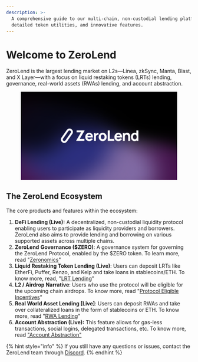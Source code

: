 ```yaml
---
description: >-
  A comprehensive guide to our multi-chain, non-custodial lending platform,
  detailed token utilities, and innovative features.
---
```


# Welcome to ZeroLend

ZeroLend is the largest lending market on L2s—Linea, zkSync, Manta, Blast, and X Layer—with a focus on liquid restaking tokens (LRTs) lending, governance, real-world assets (RWAs) lending, and account abstraction.

<figure><img src=".gitbook/assets/ZL Logo.png" alt=""><figcaption></figcaption></figure>

## The ZeroLend Ecosystem

The core products and features within the ecosystem:&#x20;

1. **DeFi Lending (Live):** A decentralized, non-custodial liquidity protocol enabling users to participate as liquidity providers and borrowers. ZeroLend also aims to provide lending and borrowing on various supported assets across multiple chains.&#x20;
2. **ZeroLend** **Governance ($ZERO)**: A governance system for governing the ZeroLend Protocol, enabled by the $ZERO token. To learn more, read "[Zeronomics](governance/token-overview/)"
3. **Liquid Restaking Token Lending (Live)**: Users can deposit LRTs like EtherFi, Puffer, Renzo, and Kelp and take loans in stablecoins/ETH. To know more, read, "[LRT Lending](features/lrt-lending.md)"
4. **L2 / Airdrop Narrative**: Users who use the protocol will be eligible for the upcoming chain airdrops. To know more, read "[Protocol Eligible Incentives](airdrop-incentives/protocol-eligible-incentives.md)"
5. **Real World Asset Lending \[Live]**: Users can deposit RWAs and take over collateralized loans in the form of stablecoins or ETH. To know more, read "[RWA Lending](features/rwa-lending.md)"
6. **Account Abstraction (Live):** This feature allows for gas-less transactions, social logins, delegated transactions, etc. To know more, read ["Account Abstraction"](features/account-abstraction-aa.md)



{% hint style="info" %}
If you still have any questions or issues, contact the ZeroLend team through [Discord](https://discord.gg/zerolend).
{% endhint %}

